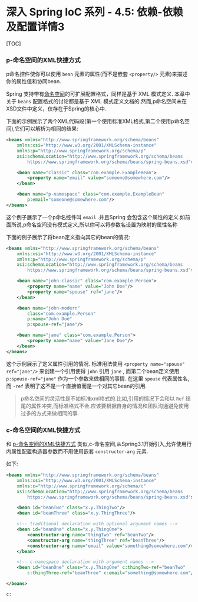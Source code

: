 

# 深入 Spring IoC 系列 - 4.5: 依赖-依赖及配置详情3



[TOC]



### p-命名空间的XML快捷方式

p命名控件使你可以使用 `bean` 元素的属性(而不是嵌套 `<property/>` 元素)来描述你的属性值和协同bean.

Spring 支持带有[命名空间](https://docs.spring.io/spring/docs/5.2.6.RELEASE/spring-framework-reference/core.html#xsd-schemas)的可扩展配置格式，同样是基于 XML 模式定义. 本章中关于 `beans` 配置格式的讨论都是基于 XML 模式定义文档的.然而,p命名空间未在XSD文件中定义，仅存在于Spring的核心中.

下面的示例展示了两个XML代码段(第一个使用标准XML格式,第二个使用p命名空间),它们可以解析为相同的结果:

```xml
<beans xmlns="http://www.springframework.org/schema/beans"
    xmlns:xsi="http://www.w3.org/2001/XMLSchema-instance"
    xmlns:p="http://www.springframework.org/schema/p"
    xsi:schemaLocation="http://www.springframework.org/schema/beans
        https://www.springframework.org/schema/beans/spring-beans.xsd">

    <bean name="classic" class="com.example.ExampleBean">
        <property name="email" value="someone@somewhere.com"/>
    </bean>

    <bean name="p-namespace" class="com.example.ExampleBean"
        p:email="someone@somewhere.com"/>
</beans>
```

这个例子展示了一个p命名控件叫 `email` .并且Spring 会包含这个属性的定义.如前面所说,p命名空间没有模式定义,所以你可以将参数名设置为映射的属性名称

下面的例子展示了将bean定义指向其它的bean的情况:

```xml
<beans xmlns="http://www.springframework.org/schema/beans"
    xmlns:xsi="http://www.w3.org/2001/XMLSchema-instance"
    xmlns:p="http://www.springframework.org/schema/p"
    xsi:schemaLocation="http://www.springframework.org/schema/beans
        https://www.springframework.org/schema/beans/spring-beans.xsd">

    <bean name="john-classic" class="com.example.Person">
        <property name="name" value="John Doe"/>
        <property name="spouse" ref="jane"/>
    </bean>

    <bean name="john-modern"
        class="com.example.Person"
        p:name="John Doe"
        p:spouse-ref="jane"/>

    <bean name="jane" class="com.example.Person">
        <property name="name" value="Jane Doe"/>
    </bean>
</beans>
```

这个示例展示了定义属性引用的情况. 标准用法使用  `<property name="spouse" ref="jane"/>`  来创建一个引用使得 `john` 引用 `jane` , 而第二个bean定义使用  `p:spouse-ref="jane"`  作为一个参数来做相同的事情. 在这里 `spouse` 代表属性名,而 `-ref` 表明了这不是一个直接值而是一个对其它bean的引用.

> p命名空间的灵活性是不如标准xml格式的.比如,引用的情况下会和以 `Ref` 结尾的属性冲突,而标准格式不会.应该要根据自身的情况和团队沟通避免使用过多的方式来做相同的事.



### c-命名空间的XML快捷方式

和 [p-命名空间的XML快捷方式](#p-命名空间的XML快捷方式) 类似,c-命名空间,从Spring3.1开始引入,允许使用行内属性配置构造器参数而不用使用嵌套 `constructor-arg` 元素.

如下:

```xml
<beans xmlns="http://www.springframework.org/schema/beans"
    xmlns:xsi="http://www.w3.org/2001/XMLSchema-instance"
    xmlns:c="http://www.springframework.org/schema/c"
    xsi:schemaLocation="http://www.springframework.org/schema/beans
        https://www.springframework.org/schema/beans/spring-beans.xsd">

    <bean id="beanTwo" class="x.y.ThingTwo"/>
    <bean id="beanThree" class="x.y.ThingThree"/>

    <!-- traditional declaration with optional argument names -->
    <bean id="beanOne" class="x.y.ThingOne">
        <constructor-arg name="thingTwo" ref="beanTwo"/>
        <constructor-arg name="thingThree" ref="beanThree"/>
        <constructor-arg name="email" value="something@somewhere.com"/>
    </bean>

    <!-- c-namespace declaration with argument names -->
    <bean id="beanOne" class="x.y.ThingOne" c:thingTwo-ref="beanTwo"
        c:thingThree-ref="beanThree" c:email="something@somewhere.com"/>

</beans>
```

`c:` 





